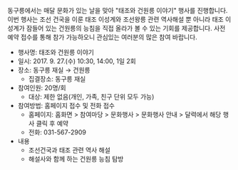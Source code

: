 동구릉에서는 매달 문화가 있는 날을 맞아 "태조와 건원릉 이야기" 행사를 진행합니다. 이번 행사는 조선 건국을 이룬 태조 이성계와 조선왕릉 관련 역사해설 뿐 아니라 태조 이성계가 잠들어 있는 건원릉의 능침을 직접 올라가 볼 수 있는 기회를 제공합니다. 사전 예약 접수를 통해 참가 가능하오니 관심있는 여러분의 많은 참여 바랍니다.

- 행사명: 태조와 건원릉 이야기
- 일시: 2017. 9. 27.(수) 10:30, 14:00, 1일 2회
- 장소: 동구릉 재실 → 건원릉
  - 집결장소: 동구릉 재실
- 참여인원: 20명/회
  - 대상: 제한 없음(개인, 가족, 친구 단위 모두 가능)
- 참여방법: 홈페이지 접수 및 전화 접수
  - 홈페이지: 홈화면 > 참여마당 > 문화행사 > 문화행사 안내 > 달력에서 해당 행사 클릭 후 예약
  - 전화: 031-567-2909
- 내용
  - 조선건국과 태조 관련 역사 해설
  - 해설사와 함께 하는 건원릉 능침 탐방